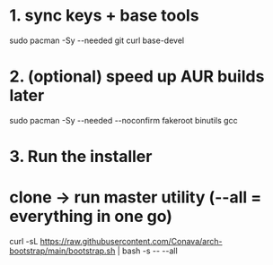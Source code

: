 # 1. sync keys + base tools
sudo pacman -Sy --needed git curl base-devel

# 2. (optional) speed up AUR builds later
sudo pacman -Sy --needed --noconfirm fakeroot binutils gcc

# 3. Run the installer 
# clone → run master utility  (--all = everything in one go)
curl -sL https://raw.githubusercontent.com/Conava/arch-bootstrap/main/bootstrap.sh | bash -s -- --all
